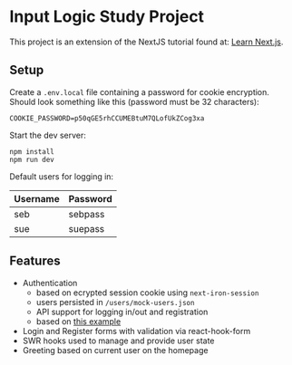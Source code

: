 # Input Logic Study Project

This project is an extension of the NextJS tutorial found at: [Learn Next.js](https://nextjs.org/learn).

## Setup

Create a `.env.local` file containing a password for cookie encryption. Should look something like this (password must be 32 characters):

```
COOKIE_PASSWORD=p50qGE5rhCCUMEBtuM7QLofUkZCog3xa
```

Start the dev server:

```
npm install
npm run dev
```

Default users for logging in:

| Username | Password |
| -------- | -------- |
| seb      | sebpass  |
| sue      | suepass  |

## Features

- Authentication
  - based on ecrypted session cookie using `next-iron-session`
  - users persisted in `/users/mock-users.json`
  - API support for logging in/out and registration
  - based on [this example](https://github.com/vercel/next.js/tree/canary/examples/with-iron-session)
- Login and Register forms with validation via react-hook-form
- SWR hooks used to manage and provide user state
- Greeting based on current user on the homepage
